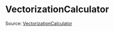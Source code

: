 # VectorizationCalculator

Source: [VectorizationCalculator](../../csrc/scheduler/matmul_utils.cpp#L743)
